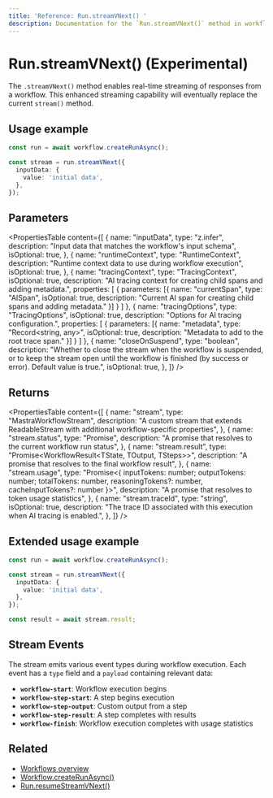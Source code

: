 ```yaml
---
title: 'Reference: Run.streamVNext() '
description: Documentation for the `Run.streamVNext()` method in workflows, which enables real-time streaming of responses.
---
```


# Run.streamVNext() (Experimental)

<StreamVNextCallout />

The `.streamVNext()` method enables real-time streaming of responses from a workflow. This enhanced streaming capability will eventually replace the current `stream()` method.

## Usage example

```typescript showLineNumbers copy
const run = await workflow.createRunAsync();

const stream = run.streamVNext({
  inputData: {
    value: 'initial data',
  },
});
```

## Parameters

<PropertiesTable
content={[
{
name: "inputData",
type: "z.infer<TInput>",
description: "Input data that matches the workflow's input schema",
isOptional: true,
},
{
name: "runtimeContext",
type: "RuntimeContext",
description: "Runtime context data to use during workflow execution",
isOptional: true,
},
{
name: "tracingContext",
type: "TracingContext",
isOptional: true,
description: "AI tracing context for creating child spans and adding metadata.",
properties: [
{
parameters: [{
name: "currentSpan",
type: "AISpan",
isOptional: true,
description: "Current AI span for creating child spans and adding metadata."
}]
}
]
},
{
name: "tracingOptions",
type: "TracingOptions",
isOptional: true,
description: "Options for AI tracing configuration.",
properties: [
{
parameters: [{
name: "metadata",
type: "Record<string, any>",
isOptional: true,
description: "Metadata to add to the root trace span."
}]
}
]
},
{
name: "closeOnSuspend",
type: "boolean",
description: "Whether to close the stream when the workflow is suspended, or to keep the stream open until the workflow is finished (by success or error). Default value is true.",
isOptional: true,
},
]}
/>

## Returns

<PropertiesTable
content={[
{
name: "stream",
type: "MastraWorkflowStream<ChunkType>",
description: "A custom stream that extends ReadableStream<ChunkType> with additional workflow-specific properties",
},
{
name: "stream.status",
type: "Promise<RunStatus>",
description: "A promise that resolves to the current workflow run status",
},
{
name: "stream.result",
type: "Promise<WorkflowResult<TState, TOutput, TSteps>>",
description: "A promise that resolves to the final workflow result",
},
{
name: "stream.usage",
type: "Promise<{ inputTokens: number; outputTokens: number; totalTokens: number, reasoningTokens?: number, cacheInputTokens?: number }>",
description: "A promise that resolves to token usage statistics",
},
{
name: "stream.traceId",
type: "string",
isOptional: true,
description: "The trace ID associated with this execution when AI tracing is enabled.",
},
]}
/>

## Extended usage example

```typescript showLineNumbers copy
const run = await workflow.createRunAsync();

const stream = run.streamVNext({
  inputData: {
    value: 'initial data',
  },
});

const result = await stream.result;
```

## Stream Events

The stream emits various event types during workflow execution. Each event has a `type` field and a `payload` containing relevant data:

- **`workflow-start`**: Workflow execution begins
- **`workflow-step-start`**: A step begins execution
- **`workflow-step-output`**: Custom output from a step
- **`workflow-step-result`**: A step completes with results
- **`workflow-finish`**: Workflow execution completes with usage statistics

## Related

- [Workflows overview](../../../docs/workflows/overview#run-workflow)
- [Workflow.createRunAsync()](../../../reference/workflows/workflow-methods/create-run)
- [Run.resumeStreamVNext()](./resumeStreamVNext)
